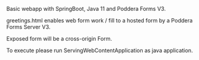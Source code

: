 Basic webapp with SpringBoot, Java 11 and Poddera Forms V3.

greetings.html enables web form work / fill to a hosted form by a Poddera Forms Server V3.

Exposed form will be a cross-origin Form.

To execute please run ServingWebContentApplication as java application.
